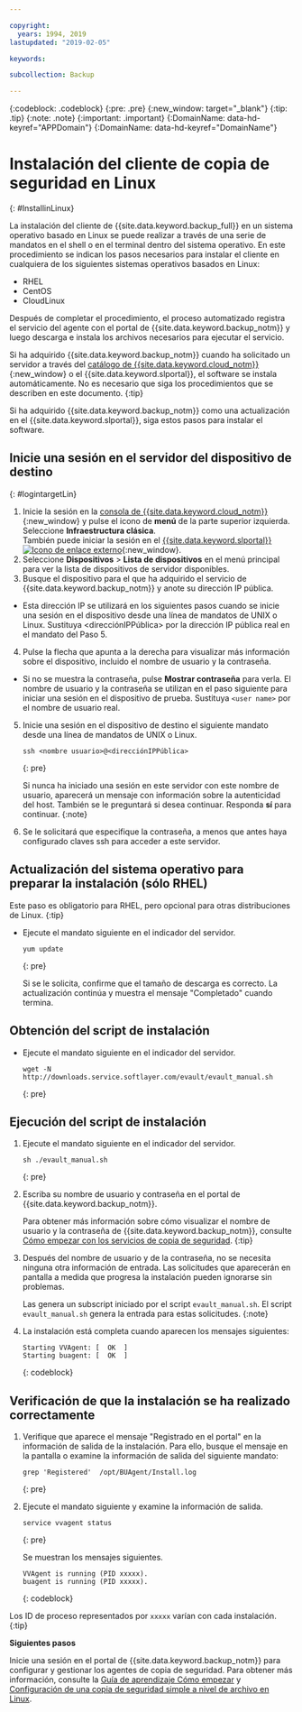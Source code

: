 ```yaml
---

copyright:
  years: 1994, 2019
lastupdated: "2019-02-05"

keywords:

subcollection: Backup

---
```

{:codeblock: .codeblock}
{:pre: .pre}
{:new_window: target="_blank"}
{:tip: .tip}
{:note: .note}
{:important: .important}
{:DomainName: data-hd-keyref="APPDomain"}
{:DomainName: data-hd-keyref="DomainName"}

# Instalación del cliente de copia de seguridad en Linux
{: #InstallinLinux}

La instalación del cliente de {{site.data.keyword.backup_full}} en un sistema operativo basado en Linux se puede realizar a través de una serie de mandatos en el shell o en el terminal dentro del sistema operativo. En este procedimiento se indican los pasos necesarios para instalar el cliente en cualquiera de los siguientes sistemas operativos basados en Linux:

- RHEL
- CentOS
- CloudLinux

Después de completar el procedimiento, el proceso automatizado registra el servicio del agente con el portal de {{site.data.keyword.backup_notm}} y luego descarga e instala los archivos necesarios para ejecutar el servicio.

Si ha adquirido {{site.data.keyword.backup_notm}} cuando ha solicitado un servidor a través del [catálogo de {{site.data.keyword.cloud_notm}}](https://{DomainName}/catalog){:new_window} o el {{site.data.keyword.slportal}}, el software se instala automáticamente. No es necesario que siga los procedimientos que se describen en este documento.
{:tip}

Si ha adquirido {{site.data.keyword.backup_notm}} como una actualización en el {{site.data.keyword.slportal}}, siga estos pasos para instalar el software.

## Inicie una sesión en el servidor del dispositivo de destino
{: #logintargetLin}

1. Inicie la sesión en la [consola de {{site.data.keyword.cloud_notm}}](https://{DomainName}){:new_window} y pulse el icono de **menú** de la parte superior izquierda. Seleccione **Infraestructura clásica**.<br/>
   También puede iniciar la sesión en el [{{site.data.keyword.slportal}} ![Icono de enlace externo](../../icons/launch-glyph.svg "Icono de enlace externo")](https://control.softlayer.com/){:new_window}.
2. Seleccione **Dispositivos** > **Lista de dispositivos** en el menú principal para ver la lista de dispositivos de servidor disponibles.
3. Busque el dispositivo para el que ha adquirido el servicio de {{site.data.keyword.backup_notm}} y anote su dirección IP pública.
  - Esta dirección IP se utilizará en los siguientes pasos cuando se inicie una sesión en el dispositivo desde una línea de mandatos de UNIX o Linux. Sustituya <direcciónIPPública> por la dirección IP pública real en el mandato del Paso 5.
4. Pulse la flecha que apunta a la derecha para visualizar más información sobre el dispositivo, incluido el nombre de usuario y la contraseña.
  - Si no se muestra la contraseña, pulse **Mostrar contraseña** para verla. El nombre de usuario y la contraseña se utilizan en el paso siguiente para iniciar una sesión en el dispositivo de prueba. Sustituya `<user name>` por el nombre de usuario real.
5. Inicie una sesión en el dispositivo de destino el siguiente mandato desde una línea de mandatos de UNIX o Linux.
   ```
   ssh <nombre usuario>@<direcciónIPPública>
   ```
   {: pre}

   Si nunca ha iniciado una sesión en este servidor con este nombre de usuario, aparecerá un mensaje con información sobre la autenticidad del host. También se le preguntará si desea continuar. Responda **sí** para continuar.
   {:note}

6. Se le solicitará que especifique la contraseña, a menos que antes haya configurado claves ssh para acceder a este servidor.

## Actualización del sistema operativo para preparar la instalación (sólo RHEL)

Este paso es obligatorio para RHEL, pero opcional para otras distribuciones de Linux.
{:tip}

- Ejecute el mandato siguiente en el indicador del servidor.
  ```
  yum update
  ```
  {: pre}

  Si se le solicita, confirme que el tamaño de descarga es correcto. La actualización continúa y muestra el mensaje "Completado" cuando termina.

## Obtención del script de instalación

- Ejecute el mandato siguiente en el indicador del servidor.
  ```
  wget -N http://downloads.service.softlayer.com/evault/evault_manual.sh
  ```
  {: pre}

## Ejecución del script de instalación

1. Ejecute el mandato siguiente en el indicador del servidor.
   ```
   sh ./evault_manual.sh
   ```
   {: pre}

2. Escriba su nombre de usuario y contraseña en el portal de {{site.data.keyword.backup_notm}}.

   Para obtener más información sobre cómo visualizar el nombre de usuario y la contraseña de {{site.data.keyword.backup_notm}}, consulte [Cómo empezar con los servicios de copia de seguridad](/docs/infrastructure/Backup?topic=Backup-getting-started#getting-started).
   {:tip}

3. Después del nombre de usuario y de la contraseña, no se necesita ninguna otra información de entrada. Las solicitudes que aparecerán en pantalla a medida que progresa la instalación pueden ignorarse sin problemas.

   Las genera un subscript iniciado por el script `evault_manual.sh`. El script `evault_manual.sh` genera la entrada para estas solicitudes.
   {:note}

4. La instalación está completa cuando aparecen los mensajes siguientes:

   ```
   Starting VVAgent: [  OK  ]
   Starting buagent: [  OK  ]
   ```
   {: codeblock}

## Verificación de que la instalación se ha realizado correctamente

1. Verifique que aparece el mensaje "Registrado en el portal" en la información de salida de la instalación. Para ello, busque el mensaje en la pantalla o examine la información de salida del siguiente mandato:
   ```
   grep 'Registered'  /opt/BUAgent/Install.log
   ```
   {: pre}

2. Ejecute el mandato siguiente y examine la información de salida.
   ```
   service vvagent status
   ```
   {: pre}

   Se muestran los mensajes siguientes.
   ```
   VVAgent is running (PID xxxxx).
   buagent is running (PID xxxxx).
   ```
   {: codeblock}

  Los ID de proceso representados por `xxxxx` varían con cada instalación.
  {:tip}

**Siguientes pasos**

Inicie una sesión en el portal de {{site.data.keyword.backup_notm}} para configurar y gestionar los agentes de copia de seguridad. Para obtener más información, consulte la [Guía de aprendizaje Cómo empezar](/docs/infrastructure/Backup?topic=Backup-getting-started#getting-started) y [Configuración de una copia de seguridad simple a nivel de archivo en Linux](/docs/infrastructure/Backup?topic=Backup-configureLinuxBackup).
